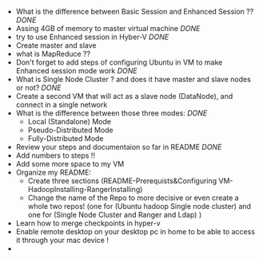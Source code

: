 -   What is the difference between Basic Session and Enhanced Session ?? *DONE*
-   Assing 4GB of memory to master virtual machine *DONE*
-   try to use Enhanced session in Hyber-V *DONE*
-   Create master and slave
-   what is MapReduce ??
-   Don't forget to add steps of configuring Ubuntu in VM to make Enhanced session mode work *DONE*
-   What is Single Node Cluster ? and does it have master and slave nodes or not? *DONE*
-   Create a second VM that will act as a slave node (DataNode), and connect in a single network
-   What is the difference between those three modes:  *DONE*
    -   Local (Standalone) Mode
    -   Pseudo-Distributed Mode
    -   Fully-Distributed Mode
- Review your steps and documentaion so far in README *DONE*
-   Add numbers to steps !!
-   Add some more space to my VM
-   Organize my README:  
    -   Create three sections (README-Prerequists&Configuring VM-HadoopInstalling-RangerInstalling)
    -   Change the name of the Repo to more decisive or even create a whole two repos! (one for (Ubuntu hadoop Single node cluster) and one for (Single Node Cluster and Ranger and Ldap) )
-   Learn how to merge checkpoints in hyper-v  
-   Enable remote desktop on your desktop pc in home to be able to access it through your mac device !
-   